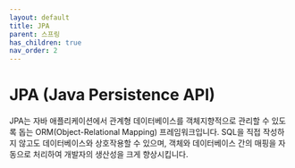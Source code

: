 ```yaml
---
layout: default
title: JPA
parent: 스프링
has_children: true
nav_order: 2
---
```


# JPA (Java Persistence API)

JPA는 자바 애플리케이션에서 관계형 데이터베이스를 객체지향적으로 관리할 수 있도록 돕는 ORM(Object-Relational Mapping) 프레임워크입니다. SQL을 직접 작성하지 않고도 데이터베이스와 상호작용할 수 있으며, 객체와 데이터베이스 간의 매핑을 자동으로 처리하여 개발자의 생산성을 크게 향상시킵니다.
